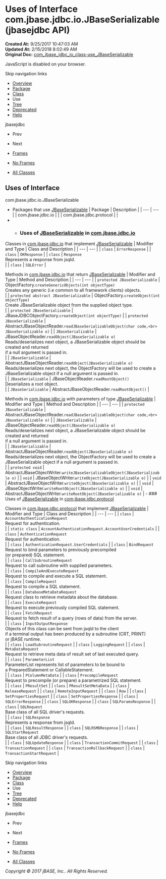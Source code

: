 # Uses of Interface com.jbase.jdbc.io.JBaseSerializable (jbasejdbc   API)

**Created At:** 9/25/2017 10:47:03 AM  
**Updated At:** 2/15/2018 8:02:49 AM  
**Original Doc:** [com_jbase_jdbc_io_class-use_JBaseSerializable](https://docs.jbase.com/39235-class-use/com_jbase_jdbc_io_class-use_JBaseSerializable)  

<!--<br>    try {<br>        if (location.href.indexOf('is-external=true') == -1) {<br>            parent.document.title="Uses of Interface com.jbase.jdbc.io.JBaseSerializable (jbasejdbc   API)";<br>        }<br>    }<br>    catch(err) {<br>    }<br>//-->
JavaScript is disabled on your browser.

Skip navigation links

- [Overview](../../../../../overview-summary.html)
- [Package](./../../com.jbase.jdbc.io-%28jbasejdbc---api%29)
- [Class](./../../jbaseserializable-%28jbasejdbc-api%29 "interface in com.jbase.jdbc.io")
- Use
- [Tree](./../../com.jbase.jdbc.io-class-hierarchy-%28jbasejdbc---api%29)
- [Deprecated](../../../../../deprecated-list.html)
- [Help](../../../../../help-doc.html)


jbasejdbc <br>

- Prev
- Next


- [Frames](./.)
- [No Frames](./.)


- [All Classes](../../../../../allclasses-noframe.html)


<!--<br>  allClassesLink = document.getElementById("allclasses\_navbar\_top");<br>  if(window==top) {<br>    allClassesLink.style.display = "block";<br>  }<br>  else {<br>    allClassesLink.style.display = "none";<br>  }<br>  //-->

## Uses of Interface
com.jbase.jdbc.io.JBaseSerializable

- Packages that use [JBaseSerializable](./../../jbaseserializable-%28jbasejdbc-api%29 "interface in com.jbase.jdbc.io") | Package | Description |
| --- | --- |
| com.jbase.jdbc.io |   |
| com.jbase.jdbc.protocol |   |
- - ### Uses of [JBaseSerializable](./../../jbaseserializable-%28jbasejdbc-api%29 "interface in com.jbase.jdbc.io") in [com.jbase.jdbc.io](./../../com.jbase.jdbc.io-%28jbasejdbc---api%29)


Classes in [com.jbase.jdbc.io](./../../com.jbase.jdbc.io-%28jbasejdbc---api%29) that implement [JBaseSerializable](./../../jbaseserializable-%28jbasejdbc-api%29 "interface in com.jbase.jdbc.io") | Modifier and Type | Class and Description |
| --- | --- |
| `class` | `ErrorResponse`  |
| `class` | `OKResponse`  |
| `class` | `Response`<br>Represents a response from jsqld.<br> |
| `class` | `SQLError`  |



Methods in [com.jbase.jdbc.io](./../../com.jbase.jdbc.io-%28jbasejdbc---api%29) that return [JBaseSerializable](./../../jbaseserializable-%28jbasejdbc-api%29 "interface in com.jbase.jdbc.io") | Modifier and Type | Method and Description |
| --- | --- |
| `protected JBaseSerializable` | ObjectFactory.`createGenericObjects(int objectType)`<br>Creates any generic (i.e common to all framework clients) objects.<br> |
| `protected abstract JBaseSerializable` | ObjectFactory.`createObject(int objectType)`<br>Create JBaseSerializable object from the supplied object type.<br> |
| `protected JBaseSerializable` | JBaseJDBCObjectFactory.`createObject(int objectType)`  |
| `protected JBaseSerializable` | AbstractJBaseObjectReader.`readJBaseSerializableObject(char code,<br>                           JBaseSerializable o)`  |
| `JBaseSerializable` | JBaseObjectReader.`readObject(JBaseSerializable o)`<br>Reads/deserializes next object, a JBaseSerializable object should be created and returned<br> if a null argument is passed in.<br> |
| `JBaseSerializable` | AbstractJBaseObjectReader.`readObject(JBaseSerializable o)`<br>Reads/deserializes next object, the ObjectFactory will be used to create a<br> JBaseSerializable object if a null argument is passed in.<br> |
| `JBaseSerializable` | JBaseObjectReader.`readRootObject()`<br>Deserializes a root object.<br> |
| `JBaseSerializable` | AbstractJBaseObjectReader.`readRootObject()`  |



Methods in [com.jbase.jdbc.io](./../../com.jbase.jdbc.io-%28jbasejdbc---api%29) with parameters of type [JBaseSerializable](./../../jbaseserializable-%28jbasejdbc-api%29 "interface in com.jbase.jdbc.io") | Modifier and Type | Method and Description |
| --- | --- |
| `protected JBaseSerializable` | AbstractJBaseObjectReader.`readJBaseSerializableObject(char code,<br>                           JBaseSerializable o)`  |
| `JBaseSerializable` | JBaseObjectReader.`readObject(JBaseSerializable o)`<br>Reads/deserializes next object, a JBaseSerializable object should be created and returned<br> if a null argument is passed in.<br> |
| `JBaseSerializable` | AbstractJBaseObjectReader.`readObject(JBaseSerializable o)`<br>Reads/deserializes next object, the ObjectFactory will be used to create a<br> JBaseSerializable object if a null argument is passed in.<br> |
| `protected void` | AbstractJBaseObjectWriter.`writeJBaseSerializableObject(JBaseSerializable o)`  |
| `void` | JBaseObjectWriter.`writeObject(JBaseSerializable o)`  |
| `void` | AbstractJBaseObjectWriter.`writeObject(JBaseSerializable o)`  |
| `void` | JBaseObjectWriter.`writeRootObject(JBaseSerializable o)`  |
| `void` | AbstractJBaseObjectWriter.`writeRootObject(JBaseSerializable o)`  |
    - ### Uses of [JBaseSerializable](./../../jbaseserializable-%28jbasejdbc-api%29 "interface in com.jbase.jdbc.io") in [com.jbase.jdbc.protocol](./../../../protocol/com.jbase.jdbc.protocol-%28jbasejdbc---api%29)


Classes in [com.jbase.jdbc.protocol](./../../../protocol/com.jbase.jdbc.protocol-%28jbasejdbc---api%29) that implement [JBaseSerializable](./../../jbaseserializable-%28jbasejdbc-api%29 "interface in com.jbase.jdbc.io") | Modifier and Type | Class and Description |
| --- | --- |
| `class` | `AccountAuthenticationRequest`<br>Request for authentication.<br> |
| `static class` | `AccountAuthenticationRequest.AccountUserCredentials`  |
| `class` | `AuthenticationRequest`<br>Request for authentication.<br> |
| `class` | `AuthenticationRequest.UserCredentials`  |
| `class` | `BindRequest`<br>Request to bind parameters to previously precompiled<br> (or prepared) SQL statement.<br> |
| `class` | `CallSubroutineRequest`<br>Request to call subroutine with supplied parameters.<br> |
| `class` | `CompileAndExecuteRequest`<br>Request to compile and execute a SQL statement.<br> |
| `class` | `CompileRequest`<br>Request to compile a SQL statement.<br> |
| `class` | `DatabaseMetaDataRequest`<br>Request class to retrieve metadata about the database.<br> |
| `class` | `ExecuteRequest`<br>Request to execute previously compiled SQL statement.<br> |
| `class` | `FetchRequest`<br>Request to fetch result of a query (rows of data) from the server.<br> |
| `class` | `InputOutputResponse`<br>Objects of this class can be sent from jsqld to the client<br> if a terminal output has been produced by a subroutine (CRT, PRINT)<br> or jBASE runtime.<br> |
| `class` | `LoadSubroutineRequest`  |
| `class` | `LoggingRequest`  |
| `class` | `MetaDataRequest`<br>Request to retrieve meta data of result set of last executed query.<br> |
| `class` | `ParameterList`<br>ParameterList represents list of parameters to be bound to<br> a PreparedStatement or CallableStatement.<br> |
| `class` | `PColumnMetaData`  |
| `class` | `PrecompileRequest`<br>Request to precompile (or prepare) a parametrized SQL statement.<br> |
| `class` | `PResultSet`  |
| `class` | `PResultSetMetaData`  |
| `class` | `ReleaseRequest`  |
| `class` | `RemoteInputRequest`  |
| `class` | `Row`  |
| `class` | `SetPropertiesRequest`  |
| `class` | `SetPropertiesResponse`  |
| `class` | `SQLErrorResponse`  |
| `class` | `SQLOKResponse`  |
| `class` | `SQLParamsResponse`  |
| `class` | `SQLRequest`<br>Base class of all SQL driver's requests.<br> |
| `class` | `SQLResponse`<br>Represents a response from jsqld.<br> |
| `class` | `SQLResultResponse`  |
| `class` | `SQLRSMDResponse`  |
| `class` | `SQLStartRequest`<br>Base class of all JDBC driver's requests.<br> |
| `class` | `SQLUpdateResponse`  |
| `class` | `TransactionCommitRequest`  |
| `class` | `TransactionRequest`  |
| `class` | `TransactionRollbackRequest`  |
| `class` | `TransactionStartRequest`  |

Skip navigation links

- [Overview](../../../../../overview-summary.html)
- [Package](./../../com.jbase.jdbc.io-%28jbasejdbc---api%29)
- [Class](./../../jbaseserializable-%28jbasejdbc-api%29 "interface in com.jbase.jdbc.io")
- Use
- [Tree](./../../com.jbase.jdbc.io-class-hierarchy-%28jbasejdbc---api%29)
- [Deprecated](../../../../../deprecated-list.html)
- [Help](../../../../../help-doc.html)


jbasejdbc <br>

- Prev
- Next


- [Frames](./.)
- [No Frames](./.)


- [All Classes](../../../../../allclasses-noframe.html)


<!--<br>  allClassesLink = document.getElementById("allclasses\_navbar\_bottom");<br>  if(window==top) {<br>    allClassesLink.style.display = "block";<br>  }<br>  else {<br>    allClassesLink.style.display = "none";<br>  }<br>  //-->

*Copyright © 2017 jBASE, Inc.. All Rights Reserved.*
